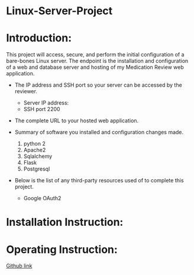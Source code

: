 # Linux-Server-Project

# Introduction:
This project will access, secure, and perform the initial configuration of a bare-bones Linux server. The endpoint is the installation and configuration of a web and database server and hosting of my Medication Review web application.

  - The IP address and SSH port so your server can be accessed by the reviewer.
    - Server IP address:
    - SSH port 2200
  - The complete URL to your hosted web application.

  - Summary of software you installed and configuration changes made.
    1. python 2
    2. Apache2
    3. Sqlalchemy
    4. Flask
    5. Postgresql

  - Below is the list of any third-party resources used of to complete this project.
      - Google OAuth2
  


# Installation Instruction:
# Operating Instruction:

[Github link](https://github.com/jocoder22/Linux-Server-Project.git)
